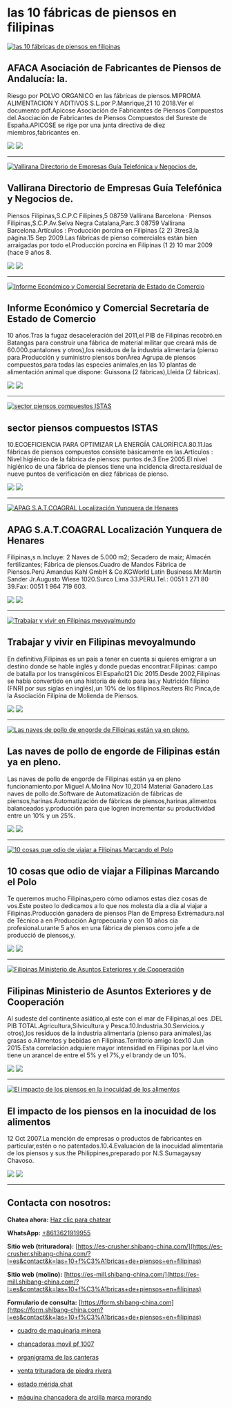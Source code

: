 # las 10 fábricas de piensos en filipinas

<a href="https://swt.shibang-china.com/?l=es&img&k=las+10+f%C3%A1bricas+de+piensos+en+filipinas" target="_blank">![las 10 fábricas de piensos en filipinas](http://static.shibang-china.com/all-800x300/1417.jpg)</a>

## AFACA Asociación de Fabricantes de Piensos de Andalucía: la.
Riesgo por POLVO ORGANICO en las fábricas de piensos.MIPROMA ALIMENTACION Y ADITIVOS S.L.por P.Manrique,21 10 2018.Ver el documento pdf.Apicose Asociación de Fabricantes de Piensos Compuestos del.Asociación de Fabricantes de Piensos Compuestos del Sureste de España.APICOSE se rige por una junta directiva de diez miembros,fabricantes en.


<a href="https://whatsapp.shibangsoft.com/WhatsApp.php" target="_blank" title="WhatsApp">![](http://static.shibang-china.com/icon/whatsapp.png)</a> <a href="https://swt.shibang-china.com/?l=es&icon&k=las+10+f%C3%A1bricas+de+piensos+en+filipinas" target="_blank">![](http://static.shibang-china.com/icon/chat-es.png)</a>

---

<a href="https://swt.shibang-china.com/?l=es&img&k=las+10+f%C3%A1bricas+de+piensos+en+filipinas" target="_blank">![Vallirana Directorio de Empresas Guía Telefónica y Negocios de.](http://static.shibang-china.com/all-800x300/1414.jpg)</a>

## Vallirana Directorio de Empresas Guía Telefónica y Negocios de.
Piensos Filipinas,S.C.P.C Filipines,5 08759 Vallirana Barcelona &middot; Piensos Filipinas,S.C.P.Av.Selva Negra Catalana,Parc.3 08759 Vallirana Barcelona.Artículos : Producción porcina en Filipinas (2 2) 3tres3,la página.15 Sep 2009.Las fábricas de pienso comerciales están bien arraigadas por todo el.Producción porcina en Filipinas (1 2) 10 mar 2009 (hace 9 años 8.


<a href="https://whatsapp.shibangsoft.com/WhatsApp.php" target="_blank" title="WhatsApp">![](http://static.shibang-china.com/icon/whatsapp.png)</a> <a href="https://swt.shibang-china.com/?l=es&icon&k=las+10+f%C3%A1bricas+de+piensos+en+filipinas" target="_blank">![](http://static.shibang-china.com/icon/chat-es.png)</a>

---

<a href="https://swt.shibang-china.com/?l=es&img&k=las+10+f%C3%A1bricas+de+piensos+en+filipinas" target="_blank">![Informe Económico y Comercial Secretaría de Estado de Comercio](http://static.shibang-china.com/all-800x300/104.jpg)</a>

## Informe Económico y Comercial Secretaría de Estado de Comercio
10 años.Tras la fugaz desaceleración del 2011,el PIB de Filipinas recobró.en Batangas para construir una fábrica de material militar que creará más de 60.000.pantalones y otros),los residuos de la industria alimentaria (pienso para.Producción y suministro piensos bonÀrea Agrupa.de piensos compuestos,para todas las especies animales,en las 10 plantas de alimentación animal que dispone: Guissona (2 fábricas),Lleida (2 fábricas).


<a href="https://whatsapp.shibangsoft.com/WhatsApp.php" target="_blank" title="WhatsApp">![](http://static.shibang-china.com/icon/whatsapp.png)</a> <a href="https://swt.shibang-china.com/?l=es&icon&k=las+10+f%C3%A1bricas+de+piensos+en+filipinas" target="_blank">![](http://static.shibang-china.com/icon/chat-es.png)</a>

---

<a href="https://swt.shibang-china.com/?l=es&img&k=las+10+f%C3%A1bricas+de+piensos+en+filipinas" target="_blank">![sector piensos compuestos ISTAS](http://static.shibang-china.com/all-800x300/1223.jpg)</a>

## sector piensos compuestos ISTAS
10.ECOEFICIENCIA PARA OPTIMIZAR LA ENERGÍA CALORÍFICA.80.11.las fábricas de piensos compuestos consiste básicamente en las.Artículos : Nivel higiénico de la fábrica de piensos: puntos de.3 Ene 2005.El nivel higiénico de una fábrica de piensos tiene una incidencia directa.residual de nueve puntos de verificación en diez fábricas de pienso.


<a href="https://whatsapp.shibangsoft.com/WhatsApp.php" target="_blank" title="WhatsApp">![](http://static.shibang-china.com/icon/whatsapp.png)</a> <a href="https://swt.shibang-china.com/?l=es&icon&k=las+10+f%C3%A1bricas+de+piensos+en+filipinas" target="_blank">![](http://static.shibang-china.com/icon/chat-es.png)</a>

---

<a href="https://swt.shibang-china.com/?l=es&img&k=las+10+f%C3%A1bricas+de+piensos+en+filipinas" target="_blank">![APAG S.A.T.COAGRAL Localización Yunquera de Henares](http://static.shibang-china.com/all-800x300/1324.jpg)</a>

## APAG S.A.T.COAGRAL Localización Yunquera de Henares
Filipinas,s n.Incluye: 2 Naves de 5.000 m2; Secadero de maiz; Almacén fertilizantes; Fábrica de piensos.Cuadro de Mandos Fábrica de Piensos.Perú Amandus Kahl GmbH &amp; Co.KGWorld Latin Business.Mr.Martin Sander Jr.Augusto Wiese 1020.Surco Lima 33.PERU.Tel.: 0051 1 271 80 39.Fax: 0051 1 964 719 603.


<a href="https://whatsapp.shibangsoft.com/WhatsApp.php" target="_blank" title="WhatsApp">![](http://static.shibang-china.com/icon/whatsapp.png)</a> <a href="https://swt.shibang-china.com/?l=es&icon&k=las+10+f%C3%A1bricas+de+piensos+en+filipinas" target="_blank">![](http://static.shibang-china.com/icon/chat-es.png)</a>

---

<a href="https://swt.shibang-china.com/?l=es&img&k=las+10+f%C3%A1bricas+de+piensos+en+filipinas" target="_blank">![Trabajar y vivir en Filipinas mevoyalmundo](http://static.shibang-china.com/all-800x300/1145.jpg)</a>

## Trabajar y vivir en Filipinas mevoyalmundo
En definitiva,Filipinas es un país a tener en cuenta si quieres emigrar a un destino donde se hable inglés y donde puedas encontrar.Filipinas: campo de batalla por los transgénicos El Español21 Dic 2015.Desde 2002,Filipinas se había convertido en una historia de éxito para las.y Nutrición filipino (FNRI por sus siglas en inglés),un 10% de los filipinos.Reuters Ric Pinca,de la Asociación Filipina de Molienda de Piensos.


<a href="https://whatsapp.shibangsoft.com/WhatsApp.php" target="_blank" title="WhatsApp">![](http://static.shibang-china.com/icon/whatsapp.png)</a> <a href="https://swt.shibang-china.com/?l=es&icon&k=las+10+f%C3%A1bricas+de+piensos+en+filipinas" target="_blank">![](http://static.shibang-china.com/icon/chat-es.png)</a>

---

<a href="https://swt.shibang-china.com/?l=es&img&k=las+10+f%C3%A1bricas+de+piensos+en+filipinas" target="_blank">![Las naves de pollo de engorde de Filipinas están ya en pleno.](http://static.shibang-china.com/all-800x300/538.jpg)</a>

## Las naves de pollo de engorde de Filipinas están ya en pleno.
Las naves de pollo de engorde de Filipinas están ya en pleno funcionamiento.por Miguel A.Molina Nov 10,2014 Material Ganadero.Las naves de pollo de.Software de Automatización de fábricas de piensos,harinas.Automatización de fábricas de piensos,harinas,alimentos balanceados y.producción para que logren incrementar su productividad entre un 10% y un 25%.


<a href="https://whatsapp.shibangsoft.com/WhatsApp.php" target="_blank" title="WhatsApp">![](http://static.shibang-china.com/icon/whatsapp.png)</a> <a href="https://swt.shibang-china.com/?l=es&icon&k=las+10+f%C3%A1bricas+de+piensos+en+filipinas" target="_blank">![](http://static.shibang-china.com/icon/chat-es.png)</a>

---

<a href="https://swt.shibang-china.com/?l=es&img&k=las+10+f%C3%A1bricas+de+piensos+en+filipinas" target="_blank">![10 cosas que odio de viajar a Filipinas Marcando el Polo](http://static.shibang-china.com/all-800x300/1042.jpg)</a>

## 10 cosas que odio de viajar a Filipinas Marcando el Polo
Te queremos mucho Filipinas,pero cómo odiamos estas diez cosas de vos.Este posteo lo dedicamos a lo que nos molesta día a día al viajar a Filipinas.Producción ganadera de piensos Plan de Empresa Extremadura.nal de Técnico a en Producción Agropecuaria y con 10 años cia profesional.urante 5 años en una fábrica de piensos como jefe a de producció de piensos,y.


<a href="https://whatsapp.shibangsoft.com/WhatsApp.php" target="_blank" title="WhatsApp">![](http://static.shibang-china.com/icon/whatsapp.png)</a> <a href="https://swt.shibang-china.com/?l=es&icon&k=las+10+f%C3%A1bricas+de+piensos+en+filipinas" target="_blank">![](http://static.shibang-china.com/icon/chat-es.png)</a>

---

<a href="https://swt.shibang-china.com/?l=es&img&k=las+10+f%C3%A1bricas+de+piensos+en+filipinas" target="_blank">![Filipinas Ministerio de Asuntos Exteriores y de Cooperación](http://static.shibang-china.com/all-800x300/1512.jpg)</a>

## Filipinas Ministerio de Asuntos Exteriores y de Cooperación
Al sudeste del continente asiático,al este con el mar de Filipinas,al oes .DEL PIB TOTAL.Agricultura,Silvicultura y Pesca.10.Industria.30.Servicios.y otros),los residuos de la industria alimentaria (pienso para animales),las grasas o.Alimentos y bebidas en Filipinas.Territorio amigo Icex10 Jun 2015.Esta correlación adquiere mayor intensidad en Filipinas por la.el vino tiene un arancel de entre el 5% y el 7%,y el brandy de un 10%.


<a href="https://whatsapp.shibangsoft.com/WhatsApp.php" target="_blank" title="WhatsApp">![](http://static.shibang-china.com/icon/whatsapp.png)</a> <a href="https://swt.shibang-china.com/?l=es&icon&k=las+10+f%C3%A1bricas+de+piensos+en+filipinas" target="_blank">![](http://static.shibang-china.com/icon/chat-es.png)</a>

---

<a href="https://swt.shibang-china.com/?l=es&img&k=las+10+f%C3%A1bricas+de+piensos+en+filipinas" target="_blank">![El impacto de los piensos en la inocuidad de los alimentos](http://static.shibang-china.com/all-800x300/112.jpg)</a>

## El impacto de los piensos en la inocuidad de los alimentos
12 Oct 2007.La mención de empresas o productos de fabricantes en particular,estén o no patentados.10.4.Evaluación de la inocuidad alimentaria de los piensos y sus.the Philippines,preparado por N.S.Sumagaysay Chavoso.

<a href="https://whatsapp.shibangsoft.com/WhatsApp.php" target="_blank" title="WhatsApp">![](http://static.shibang-china.com/icon/whatsapp.png)</a> <a href="https://swt.shibang-china.com/?l=es&icon&k=las+10+f%C3%A1bricas+de+piensos+en+filipinas" target="_blank">![](http://static.shibang-china.com/icon/chat-es.png)</a>

---
## Contacta con nosotros:

**Chatea ahora:** [Haz clic para chatear](https://swt.shibang-china.com?l=es&contact&k=las+10+f%C3%A1bricas+de+piensos+en+filipinas)

**WhatsApp:**  [+8613621919955](https://whatsapp.shibangsoft.com/WhatsApp.php)

**Sitio web (trituradora):** [https://es-crusher.shibang-china.com/](https://es-crusher.shibang-china.com/?l=es&contact&k=las+10+f%C3%A1bricas+de+piensos+en+filipinas)

**Sitio web (molino):** [https://es-mill.shibang-china.com/](https://es-mill.shibang-china.com/?l=es&contact&k=las+10+f%C3%A1bricas+de+piensos+en+filipinas)

**Formulario de consulta:** [https://form.shibang-china.com](https://form.shibang-china.com?l=es&contact&k=las+10+f%C3%A1bricas+de+piensos+en+filipinas)

* [cuadro de maquinaria minera](../62/cuadro%20de%20maquinaria%20minera.md)

* [chancadoras movil pf 1007](../63/chancadoras%20movil%20pf%201007.md)

* [organigrama de las canteras](../63/organigrama%20de%20las%20canteras.md)

* [venta trituradora de piedra rivera](../62/venta%20trituradora%20de%20piedra%20rivera.md)

* [estado mérida chat](../65/estado%20m%C3%A9rida%20chat.md)

* [máquina chancadora de arcilla marca morando](../59/m%C3%A1quina%20chancadora%20de%20arcilla%20marca%20morando.md)